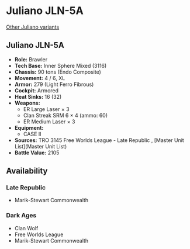 # Juliano JLN-5A 

[Other Juliano variants](../juliano.md) 

## Juliano JLN-5A 

- **Role:** Brawler 
- **Tech Base:** Inner Sphere Mixed (3116) 
- **Chassis:** 90 tons (Endo Composite) 
- **Movement:** 4 / 6, XL 
- **Armor:** 279 (Light Ferro Fibrous) 
- **Cockpit:** Armored 
- **Heat Sinks:** 16 (32) 
- **Weapons:** 
  - ER Large Laser × 3 
  - Clan Streak SRM 6 × 4 (ammo: 60) 
  - ER Medium Laser × 3 
- **Equipment:** 
  - CASE II 
- **Sources:** TRO 3145 Free Worlds League - Late Republic , [Master Unit List](Master Unit List) 
- **Battle Value:** 2105 

## Availability 

### Late Republic 

- Marik-Stewart Commonwealth 

### Dark Ages 

- Clan Wolf 
- Free Worlds League 
- Marik-Stewart Commonwealth 

